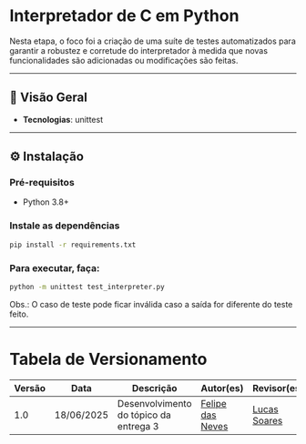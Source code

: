# Interpretador de C em Python

Nesta etapa, o foco foi a criação de uma suíte de testes automatizados para garantir a robustez e corretude do interpretador à medida que novas funcionalidades são adicionadas ou modificações são feitas.

---

## 📌 Visão Geral

- **Tecnologias**: unittest

---

## ⚙️ Instalação

### Pré-requisitos

- Python 3.8+

### Instale as dependências

```bash
pip install -r requirements.txt

```

### Para executar, faça:

```bash
python -m unittest test_interpreter.py

```

Obs.: O caso de teste pode ficar inválida caso a saída for diferente do teste feito.

---
# Tabela de Versionamento 

| Versão | Data       | Descrição                           | Autor(es) | Revisor(es) |
|--------|------------|-------------------------------------|-----------|-------------|
| 1.0    | 18/06/2025 | Desenvolvimento do tópico da entrega 3        | [Felipe das Neves](https://github.com/FelipeFreire-gf) | [Lucas Soares](https://github.com/lucaaassb) |
